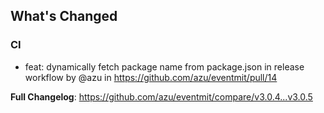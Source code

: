 <!-- Release notes generated using configuration in .github/release.yml at master -->

## What's Changed
### CI
* feat: dynamically fetch package name from package.json in release workflow by @azu in https://github.com/azu/eventmit/pull/14


**Full Changelog**: https://github.com/azu/eventmit/compare/v3.0.4...v3.0.5

